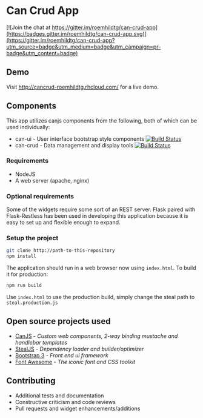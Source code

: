 <!--
@page crud Home
@group crud.guides Guides
-->

# Can Crud App

[![Join the chat at https://gitter.im/roemhildtg/can-crud-app](https://badges.gitter.im/roemhildtg/can-crud-app.svg)](https://gitter.im/roemhildtg/can-crud-app?utm_source=badge&utm_medium=badge&utm_campaign=pr-badge&utm_content=badge)

## Demo 
Visit http://cancrud-roemhildtg.rhcloud.com/ for a live demo.

## Components

This app utilizes canjs components from the following, both of which can be used individually:

 * can-ui - User interface bootstrap style components [![Build Status](https://travis-ci.org/roemhildtg/can-ui.svg?branch=master)](https://travis-ci.org/roemhildtg/can-ui)
 * can-crud - Data management and display tools [![Build Status](https://travis-ci.org/roemhildtg/can-crud.svg?branch=master)](https://travis-ci.org/roemhildtg/can-crud)

### Requirements
* NodeJS
* A web server (apache, nginx)

### Optional requirements
Some of the widgets require some sort of an REST server. Flask paired with
Flask-Restless has been used in developing this application because it is easy
to set up and flexible enough to expand.

### Setup the project
```bash
git clone http://path-to-this-repository
npm install
```

The application should run in a web browser now using `index.html`. To build it for production:
```bash
npm run build
```

Use `index.html` to use the production build, simply change the steal path to `steal.production.js`

## Open source projects used

* [CanJS](http://canjs.com/) - *Custom web components, 2-way binding mustache and handlebar templates*
* [StealJS](http://stealjs.com/) - *Dependency loader and builder/optimizer*
* [Bootstrap 3](http://getbootstrap.com/) - *Front end ui framework*
* [Font Awesome](https://fortawesome.github.io/Font-Awesome/) - *The iconic font and CSS toolkit*

## Contributing
* Additional tests and documentation
* Constructive criticism and code reviews
* Pull requests and widget enhancements/additions
